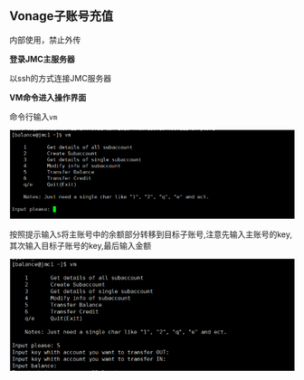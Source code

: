 ## Vonage子账号充值
内部使用，禁止外传

__登录JMC主服务器__

以ssh的方式连接JMC服务器

__VM命令进入操作界面__

命令行输入`vm`

![openVonageAccount.png](../../images/JMC/openVonageAccount.png)

按照提示输入`5`将主账号中的余额部分转移到目标子账号,注意先输入主账号的key,其次输入目标子账号的key,最后输入金额

![balanceTransfer.png](../../images/JMC/balanceTransfer.png)



